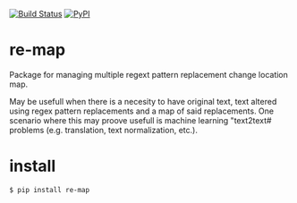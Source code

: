 [![Build Status](https://travis-ci.org/aleksas/re-map.svg?branch=master)](https://travis-ci.org/aleksas/re-map)
[![PyPI](https://img.shields.io/pypi/v/re-map?color=success)](https://pypi.org/project/re-map/)

# re-map

Package for managing multiple regext pattern replacement change location map.


May be usefull when there is a necesity to have original text, text altered using regex pattern replacements and a map of said replacements.
One scenario where this may proove usefull is machine learning "text2text# problems (e.g. translation, text normalization, etc.).

# install

```bash
$ pip install re-map
```
